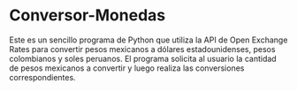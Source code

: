 # Conversor-Monedas
Este es un sencillo programa de Python que utiliza la API de Open Exchange Rates para convertir pesos mexicanos a dólares estadounidenses, pesos colombianos y soles peruanos. El programa solicita al usuario la cantidad de pesos mexicanos a convertir y luego realiza las conversiones correspondientes.
